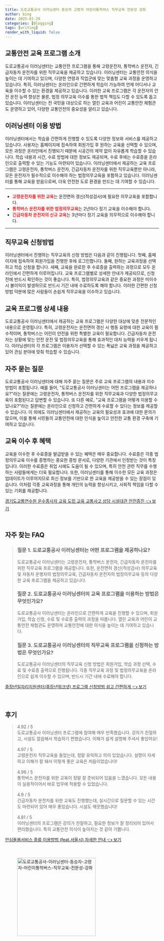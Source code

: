 ```yaml
---
title: 도로교통공사 이러닝센터 동승자 고령자 어린이통학버스 직무교육 전문성 강화
author: bing
date: 2025-01-29
categories: [Blogging]
tags: [writing]
render_with_liquid: false
---
```



<h2 id='교통안전 교육 프로그램 소개'>교통안전 교육 프로그램 소개</h2>

<p>도로교통공사 이러닝센터는 교통안전 프로그램을 통해 고령운전자, 통학버스 운전자, 긴급자동차 운전자를 위한 직무교육을 제공하고 있습니다. 이러닝센터는 교통안전 의식을 높이는 데 기여하고 있으며, 다양한 연령과 직업군에 맞는 맞춤형 교육 과정을 운영하고 있습니다. 특히, 이러닝센터는 온라인으로 간편하게 학습이 가능하여 언제 어디서나 교육을 이수할 수 있는 환경을 제공하고 있습니다. 이러한 교육 프로그램은 각 운전자의 안전 운전 능력 향상은 물론, 법정 의무교육 이수를 통한 법적 책임도 다할 수 있도록 돕고 있습니다. 이러닝센터는 전 국민을 대상으로 하는 열린 교육과 어린이 교통안전 체험관도 운영하고 있어, 다양한 교통안전의 중요성을 알리고 있습니다.</p>

<h2 id='이러닝센터 이용 방법'>이러닝센터 이용 방법</h2>

<p>이러닝센터에서는 학습을 간편하게 진행할 수 있도록 다양한 정보와 서비스를 제공하고 있습니다. 사용자는 홈페이지에 접속하여 회원가입 후 원하는 교육을 선택할 수 있으며, 모든 과정은 온라인에서 진행되기 때문에 시공간의 제약 없이 자유롭게 학습할 수 있습니다. 학습 내용과 시간, 수료 방법에 대한 정보도 제공되며, 수료 후에는 수료증을 온라인으로 출력할 수 있는 기능도 마련되어 있습니다. 이러닝센터에서 제공하는 교육 프로그램은 고령운전자, 통학버스 운전자, 긴급자동차 운전자를 위한 직무교육뿐만 아니라, 모든 운전자가 필수적으로 이수해야 하는 법정의무교육을 포함하고 있습니다. 이러닝센터를 통해 교육을 받음으로써, 더욱 안전한 도로 환경을 만드는 데 기여할 수 있습니다.</p>

<hr />

<ul>
    <li><b><span style="color: #ee2323;">고령운전자를 위한 교육</span></b>는 운전면허 갱신(적성검사)에 필요한 의무교육을 포함합니다.</li>
    <li><b><span style="color: #ee2323;">통학버스 운전자를 위한 법정의무교육</span></b>는 2년마다 정기 교육을 이수해야 합니다.</li>
    <li><b><span style="color: #ee2323;">긴급자동차 운전자의 신규 교육</span></b>는 3년마다 정기 교육을 의무적으로 이수해야 합니다.</li>
</ul>

<hr />

<h2 id='직무교육 신청방법'>직무교육 신청방법</h2>

<p>이러닝센터에서 진행하는 직무교육의 신청 방법은 다음과 같이 진행됩니다. 첫째, 홈페이지에 접속하여 회원가입을 진행한 후에 로그인합니다. 둘째, 원하는 교육과정을 선택하고 학습 신청을 합니다. 세째, 교육을 완료한 후 수료증을 출력하는 과정으로 모두 온라인에서 간편하게 이루어집니다. 교육 프로그램별로 상세한 안내가 제공되므로, 신청 전에 반드시 확인하는 것이 좋습니다. 특히, 법정의무교육과 같은 중요한 과정은 미이수 시 불이익이 발생하므로 반드시 기간 내에 수료하도록 해야 합니다. 이러한 간편한 신청 방법 덕분에 많은 사람들이 손쉽게 직무교육을 이수하고 있습니다.</p>

<h2 id='교육 프로그램 상세 내용'>교육 프로그램 상세 내용</h2>

<p>도로교통공사 이러닝센터에서 제공하는 교육 프로그램은 다양한 대상에 맞춘 전문적인 내용으로 운영됩니다. 특히, 고령운전자는 운전면허 갱신 시 행동 요령에 대한 교육이 필수적이며, 통학버스는 어린이 안전을 위한 특별한 교육이 필요합니다. 긴급자동차 운전자는 상황에 맞는 안전 운전 및 법정의무교육을 통해 효과적인 대처 능력을 키우게 됩니다. 이러닝센터의 각 프로그램은 이용자가 선택할 수 있는 폭넓은 교육 과정을 제공하고 있어 관심 분야에 맞춰 학습할 수 있습니다.</p>

<h2 id='자주 묻는 질문'>자주 묻는 질문</h2>

<p>도로교통공사 이러닝센터에 대해 자주 묻는 질문은 주로 교육 프로그램의 내용과 이수 방법이 포함됩니다. 예를 들어, "도로교통공사 이러닝센터는 어떤 프로그램을 제공하나요?"라는 질문에는 고령운전자, 통학버스 운전자를 위한 직무교육과 다양한 법정의무교육이 포함된다고 답변할 수 있습니다. 또 다른 예로, "교육 프로그램을 어떻게 이용할 수 있나요?"라는 질문에는 온라인으로 신청하고 간편하게 수료할 수 있다는 정보를 제공할 수 있습니다. 이 외에도 이러닝센터에서 제공하는 교육의 필요성과 효과에 대한 문의가 많으며, 이를 통해 시민들의 교통안전에 대한 인식을 높이고 안전한 교통 환경 구축에 기여하고 있습니다.</p>

<h2 id='교육 이수 후 혜택'>교육 이수 후 혜택</h2>

<p>교육을 이수한 후 수료증을 발급받을 수 있는 혜택은 매우 중요합니다. 수료증은 각종 법정의무교육 이수를 증명하는 중요한 증빙 문서로, 다양한 기관에서 인정받는 것이 특징입니다. 이러한 수료증은 취업 시에도 도움이 될 수 있으며, 특히 안전 관련 직무를 수행하는 사람들에게는 더욱 필요합니다. 또한, 이러닝센터를 통해 이수한 모든 교육 과정은 업데이트가 이루어지므로 최신 정보를 기반으로 한 교육을 제공받을 수 있는 장점이 있습니다. 이처럼 각종 교육과정을 통해 개인의 능력을 향상시키고, 사회적 책임을 다할 수 있는 기회를 제공합니다.</p>


<p><a class="click-button" title="경기도교통연수원 운수종사자 교육 도민 교육 교통사고 상담 시설대관 안전증진" href="https://yellowplanner.github.io/posts/%EA%B2%BD%EA%B8%B0%EB%8F%84%EA%B5%90%ED%86%B5%EC%97%B0%EC%88%98%EC%9B%90-%EC%9A%B4%EC%88%98%EC%A2%85%EC%82%AC%EC%9E%90-%EA%B5%90%EC%9C%A1-%EB%8F%84%EB%AF%BC-%EA%B5%90%EC%9C%A1-%EA%B5%90%ED%86%B5%EC%82%AC%EA%B3%A0-%EC%83%81%EB%8B%B4-%EC%8B%9C%EC%84%A4%EB%8C%80%EA%B4%80-%EC%95%88%EC%A0%84%EC%A6%9D%EC%A7%84/" rel="dofollow">경기도교통연수원 운수종사자 교육 도민 교육 교통사고 상담 시설대관 안전증진 👈 보기</a></p><br>
<h2 id='자주_찾는_FAQ'>자주 찾는 FAQ</h2>
<div itemscope="" itemtype="https://schema.org/FAQPage"> 
<blockquote> 
<div itemscope="" itemprop="mainEntity" itemtype="https://schema.org/Question"> 
<h3 itemprop="name">질문 1. 도로교통공사 이러닝센터는 어떤 프로그램을 제공하나요?</h3> 
<div itemscope="" itemprop="acceptedAnswer" itemtype="https://schema.org/Answer"> 
<span itemprop="text"> 
<p>도로교통공사 이러닝센터는 고령운전자, 통학버스 운전자, 긴급자동차 운전자를 위한 직무교육 프로그램을 제공합니다. 또한, 운전면허 갱신(적성검사) 의무교육 및 자동차 운행자의 법정의무교육, 긴급자동차 운전자의 법정의무교육 등의 다양한 교육 프로그램을 제공하고 있습니다.</p> 
</span> 
</div> 
</div> 

<div itemscope="" itemprop="mainEntity" itemtype="https://schema.org/Question"> 
<h3 itemprop="name">질문 2. 도로교통공사 이러닝센터의 교육 프로그램을 이용하는 방법은 무엇인가요?</h3> 
<div itemscope="" itemprop="acceptedAnswer" itemtype="https://schema.org/Answer"> 
<span itemprop="text"> 
<p>도로교통공사 이러닝센터는 온라인으로 간편하게 교육을 진행할 수 있으며, 회원가입, 학습 신청, 수료 및 수료증 출력의 과정을 따릅니다. 열린 교육과 어린이 교통안전 체험관도 운영하여 교통안전에 대한 의식을 높이는 데 기여하고 있습니다.</p> 
</span> 
</div> 
</div> 

<div itemscope="" itemprop="mainEntity" itemtype="https://schema.org/Question"> 
<h3 itemprop="name">질문 3. 도로교통공사 이러닝센터의 직무교육 프로그램을 신청하는 방법은 무엇인가요?</h3> 
<div itemscope="" itemprop="acceptedAnswer" itemtype="https://schema.org/Answer"> 
<span itemprop="text"> 
<p>도로교통공사 이러닝센터의 직무교육 신청 방법은 회원가입, 학습 과정 선택, 수료 및 수료증 출력으로 진행됩니다. 각종 직무교육 과정 및 법정의무교육을 온라인으로 쉽게 이수할 수 있으며, 반드시 기간 내에 수료해야 합니다.</p> 
</span> 
</div> 
</div> 

</blockquote> 
</div>
<p><a class="click-button" title="중장년일자리지원센터(중장년워크넷) 프로그램 신청방법 쉽고 간편하게" href="https://yellowplanner.github.io/posts/%EC%A4%91%EC%9E%A5%EB%85%84%EC%9D%BC%EC%9E%90%EB%A6%AC%EC%A7%80%EC%9B%90%EC%84%BC%ED%84%B0(%EC%A4%91%EC%9E%A5%EB%85%84%EC%9B%8C%ED%81%AC%EB%84%B7)-%ED%94%84%EB%A1%9C%EA%B7%B8%EB%9E%A8-%EC%8B%A0%EC%B2%AD%EB%B0%A9%EB%B2%95-%EC%89%BD%EA%B3%A0-%EA%B0%84%ED%8E%B8%ED%95%98%EA%B2%8C/" rel="dofollow">중장년일자리지원센터(중장년워크넷) 프로그램 신청방법 쉽고 간편하게 👈 보기</a></p><br>
<h2 id='후기'>후기</h2>
<div itemscope itemtype="https://schema.org/Product">
  <blockquote>
  <div itemprop="review" itemscope itemtype="https://schema.org/Review">
      <div itemprop="reviewRating" itemscope itemtype="https://schema.org/Rating"> <span itemprop="ratingValue">4.92</span> / <span itemprop="bestRating">5</span> </div>
      <span itemprop="reviewBody">도로교통공사 이러닝센터 프로그램에 참여해 매우 만족했습니다. 강의가 친절하고, 시설도 깔끔해서 학습하기 편했습니다. 이해가 쉽게 설명해 주셔서 좋았어요!</span>
  </div>
  <br>
  <div itemprop="review" itemscope itemtype="https://schema.org/Review">
      <div itemprop="reviewRating" itemscope itemtype="https://schema.org/Rating"> <span itemprop="ratingValue">4.97</span> / <span itemprop="bestRating">5</span> </div>
      <span itemprop="reviewBody">고령운전자 직무교육을 들었는데, 정말 유익하고 의미 있었습니다. 설명이 자세하고 이해가 잘 돼서 이렇게 좋은 교육은 처음이었습니다!</span>
  </div>
  <br>
  <div itemprop="review" itemscope itemtype="https://schema.org/Review">
      <div itemprop="reviewRating" itemscope itemtype="https://schema.org/Rating"> <span itemprop="ratingValue">4.96</span> / <span itemprop="bestRating">5</span> </div>
      <span itemprop="reviewBody">통학버스 운전자를 위한 교육이 정말 잘 준비되어 있음을 느꼈습니다. 모든 내용이 실용적이어서 바로 업무에 적용할 수 있었습니다.</span>
  </div>
  <br>
  <div itemprop="review" itemscope itemtype="https://schema.org/Review">
      <div itemprop="reviewRating" itemscope itemtype="https://schema.org/Rating"> <span itemprop="ratingValue">4.9</span> / <span itemprop="bestRating">5</span> </div>
      <span itemprop="reviewBody">긴급자동차 운전자를 위한 교육도 진행했는데, 실시간으로 질문할 수 있는 시간도 마련되어 있어 매우 좋았습니다. 시설도 깨끗했습니다!</span>
  </div>
  <br>
  <div itemprop="review" itemscope itemtype="https://schema.org/Review">
      <div itemprop="reviewRating" itemscope itemtype="https://schema.org/Rating"> <span itemprop="ratingValue">4.81</span> / <span itemprop="bestRating">5</span> </div>
      <span itemprop="reviewBody">이러닝센터의 프로그램은 강의가 친절하고, 필요한 정보가 잘 정리되어 있어서 편리했습니다. 특히 교통안전 의식이 높아지는 것 같아 기쁩니다.</span>
  </div>
  </blockquote>
</div>
<p><a class="click-button" title="안심돌봄서비스 종류 이용방법 (feat.서울시) 자세한 안내" href="https://yellowplanner.github.io/posts/%EC%95%88%EC%8B%AC%EB%8F%8C%EB%B4%84%EC%84%9C%EB%B9%84%EC%8A%A4-%EC%A2%85%EB%A5%98-%EC%9D%B4%EC%9A%A9%EB%B0%A9%EB%B2%95-(feat.%EC%84%9C%EC%9A%B8%EC%8B%9C)-%EC%9E%90%EC%84%B8%ED%95%9C-%EC%95%88%EB%82%B4/" rel="dofollow">안심돌봄서비스 종류 이용방법 (feat.서울시) 자세한 안내 👈 보기</a></p><br>
<figure class="image"><img src="https://yellowplanner.github.io/assets/img/thumbnail/도로교통공사-이러닝센터-동승자-고령자-어린이통학버스-직무교육-전문성-강화.webp" alt="도로교통공사-이러닝센터-동승자-고령자-어린이통학버스-직무교육-전문성-강화" width="256" height="256"></figure>